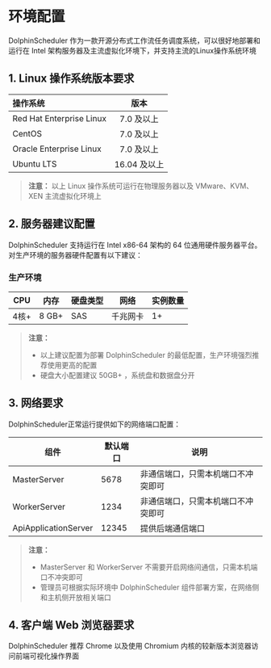 # 环境配置

DolphinScheduler 作为一款开源分布式工作流任务调度系统，可以很好地部署和运行在 Intel 架构服务器及主流虚拟化环境下，并支持主流的Linux操作系统环境

## 1. Linux 操作系统版本要求

| 操作系统       | 版本         |
| :----------------------- | :----------: |
| Red Hat Enterprise Linux | 7.0 及以上   |
| CentOS                   | 7.0 及以上   |
| Oracle Enterprise Linux  | 7.0 及以上   |
| Ubuntu LTS               | 16.04 及以上 |

> **注意：**
>以上 Linux 操作系统可运行在物理服务器以及 VMware、KVM、XEN 主流虚拟化环境上

## 2. 服务器建议配置
DolphinScheduler 支持运行在 Intel x86-64 架构的 64 位通用硬件服务器平台。对生产环境的服务器硬件配置有以下建议：
### 生产环境

| **CPU** | **内存** | **硬盘类型** | **网络** | **实例数量** |
| --- | --- | --- | --- | --- |
| 4核+ | 8 GB+ | SAS | 千兆网卡 | 1+ |

> **注意：**
> - 以上建议配置为部署 DolphinScheduler 的最低配置，生产环境强烈推荐使用更高的配置
> - 硬盘大小配置建议 50GB+ ，系统盘和数据盘分开


## 3. 网络要求

DolphinScheduler正常运行提供如下的网络端口配置：

| 组件 | 默认端口 | 说明 |
|  --- | --- | --- |
| MasterServer |  5678  | 非通信端口，只需本机端口不冲突即可 |
| WorkerServer | 1234  | 非通信端口，只需本机端口不冲突即可 |
| ApiApplicationServer |  12345 | 提供后端通信端口 |


> **注意：**
> - MasterServer 和 WorkerServer 不需要开启网络间通信，只需本机端口不冲突即可
> - 管理员可根据实际环境中 DolphinScheduler 组件部署方案，在网络侧和主机侧开放相关端口

## 4. 客户端 Web 浏览器要求

DolphinScheduler 推荐 Chrome 以及使用 Chromium 内核的较新版本浏览器访问前端可视化操作界面
